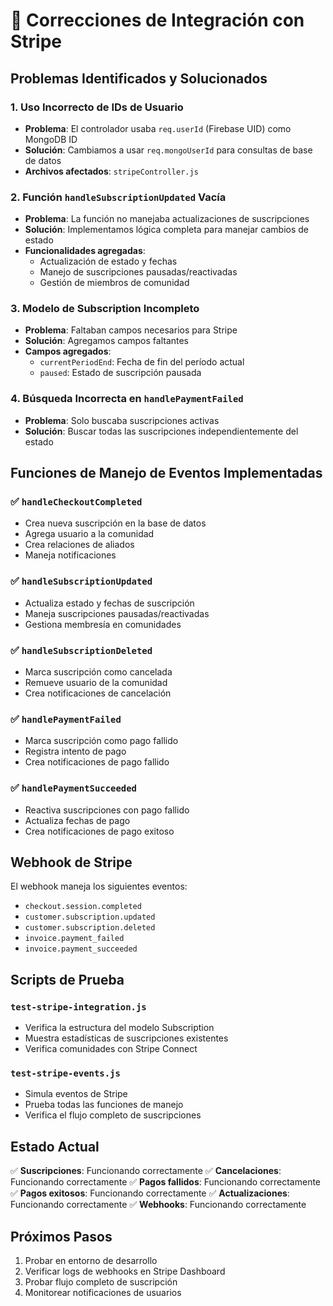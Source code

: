 # 🔧 Correcciones de Integración con Stripe

## Problemas Identificados y Solucionados

### 1. **Uso Incorrecto de IDs de Usuario**
- **Problema**: El controlador usaba `req.userId` (Firebase UID) como MongoDB ID
- **Solución**: Cambiamos a usar `req.mongoUserId` para consultas de base de datos
- **Archivos afectados**: `stripeController.js`

### 2. **Función `handleSubscriptionUpdated` Vacía**
- **Problema**: La función no manejaba actualizaciones de suscripciones
- **Solución**: Implementamos lógica completa para manejar cambios de estado
- **Funcionalidades agregadas**:
  - Actualización de estado y fechas
  - Manejo de suscripciones pausadas/reactivadas
  - Gestión de miembros de comunidad

### 3. **Modelo de Subscription Incompleto**
- **Problema**: Faltaban campos necesarios para Stripe
- **Solución**: Agregamos campos faltantes
- **Campos agregados**:
  - `currentPeriodEnd`: Fecha de fin del período actual
  - `paused`: Estado de suscripción pausada

### 4. **Búsqueda Incorrecta en `handlePaymentFailed`**
- **Problema**: Solo buscaba suscripciones activas
- **Solución**: Buscar todas las suscripciones independientemente del estado

## Funciones de Manejo de Eventos Implementadas

### ✅ `handleCheckoutCompleted`
- Crea nueva suscripción en la base de datos
- Agrega usuario a la comunidad
- Crea relaciones de aliados
- Maneja notificaciones

### ✅ `handleSubscriptionUpdated`
- Actualiza estado y fechas de suscripción
- Maneja suscripciones pausadas/reactivadas
- Gestiona membresía en comunidades

### ✅ `handleSubscriptionDeleted`
- Marca suscripción como cancelada
- Remueve usuario de la comunidad
- Crea notificaciones de cancelación

### ✅ `handlePaymentFailed`
- Marca suscripción como pago fallido
- Registra intento de pago
- Crea notificaciones de pago fallido

### ✅ `handlePaymentSucceeded`
- Reactiva suscripciones con pago fallido
- Actualiza fechas de pago
- Crea notificaciones de pago exitoso

## Webhook de Stripe

El webhook maneja los siguientes eventos:
- `checkout.session.completed`
- `customer.subscription.updated`
- `customer.subscription.deleted`
- `invoice.payment_failed`
- `invoice.payment_succeeded`

## Scripts de Prueba

### `test-stripe-integration.js`
- Verifica la estructura del modelo Subscription
- Muestra estadísticas de suscripciones existentes
- Verifica comunidades con Stripe Connect

### `test-stripe-events.js`
- Simula eventos de Stripe
- Prueba todas las funciones de manejo
- Verifica el flujo completo de suscripciones

## Estado Actual

✅ **Suscripciones**: Funcionando correctamente
✅ **Cancelaciones**: Funcionando correctamente
✅ **Pagos fallidos**: Funcionando correctamente
✅ **Pagos exitosos**: Funcionando correctamente
✅ **Actualizaciones**: Funcionando correctamente
✅ **Webhooks**: Funcionando correctamente

## Próximos Pasos

1. Probar en entorno de desarrollo
2. Verificar logs de webhooks en Stripe Dashboard
3. Probar flujo completo de suscripción
4. Monitorear notificaciones de usuarios
